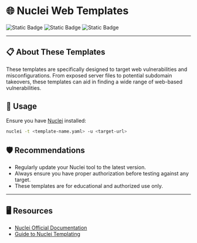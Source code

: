 # 🌐 Nuclei Web Templates

![Static Badge](https://img.shields.io/badge/Web%20Templates-Nuclei-blue)
![Static Badge](https://img.shields.io/badge/Built%20With-YAML-yellow)
![Static Badge](https://img.shields.io/badge/Author-CyberCavalcante-ccee00)

---

## 📋 About These Templates

These templates are specifically designed to target web vulnerabilities and misconfigurations. From exposed server files to potential subdomain takeovers, these templates can aid in finding a wide range of web-based vulnerabilities.

## 🎯 Usage

Ensure you have [Nuclei](https://github.com/projectdiscovery/nuclei) installed:

```bash
nuclei -t <template-name.yaml> -u <target-url>
```

## 🛡️ Recommendations

- Regularly update your Nuclei tool to the latest version.
- Always ensure you have proper authorization before testing against any target.
- These templates are for educational and authorized use only.

---

## 🖥️ Resources

- [Nuclei Official Documentation](https://nuclei.projectdiscovery.io/)
- [Guide to Nuclei Templating]([<LINK_TO_YOUR_GUIDE](https://github.com/cavalcantecodes/nuclei-templates/blob/main/TemplateGuide.md)https://github.com/cavalcantecodes/nuclei-templates/blob/main/TemplateGuide.md)

